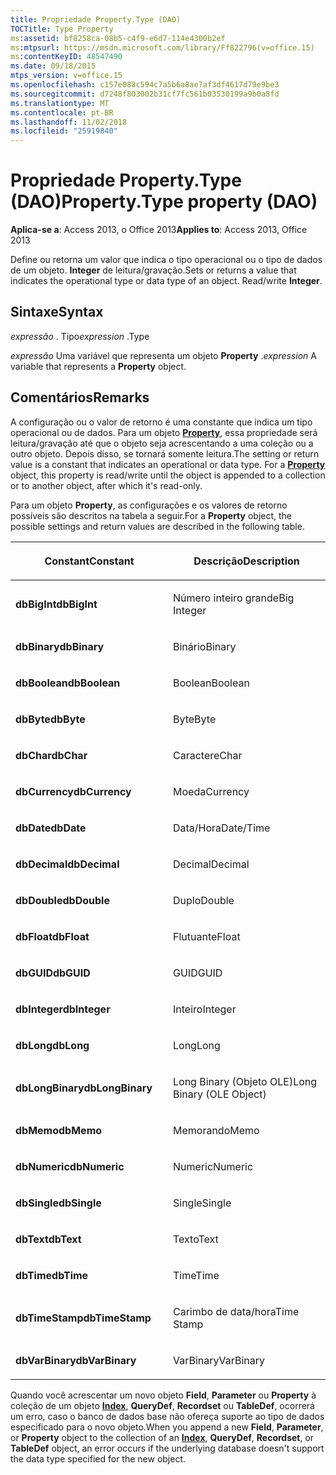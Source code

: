 ```yaml
---
title: Propriedade Property.Type (DAO)
TOCTitle: Type Property
ms:assetid: bf8258ca-08b5-c4f9-e6d7-114e4300b2ef
ms:mtpsurl: https://msdn.microsoft.com/library/Ff822796(v=office.15)
ms:contentKeyID: 48547490
ms.date: 09/18/2015
mtps_version: v=office.15
ms.openlocfilehash: c157e088c594c7a5b6a8ae7af3df4617d79e9be3
ms.sourcegitcommit: d7248f803002b31cf7fc561b03530199a9b0a8fd
ms.translationtype: MT
ms.contentlocale: pt-BR
ms.lasthandoff: 11/02/2018
ms.locfileid: "25919840"
---
```

# <a name="propertytype-property-dao"></a><span data-ttu-id="4a5c0-102">Propriedade Property.Type (DAO)</span><span class="sxs-lookup"><span data-stu-id="4a5c0-102">Property.Type property (DAO)</span></span>


<span data-ttu-id="4a5c0-103">**Aplica-se a**: Access 2013, o Office 2013</span><span class="sxs-lookup"><span data-stu-id="4a5c0-103">**Applies to**: Access 2013, Office 2013</span></span>

<span data-ttu-id="4a5c0-p101">Define ou retorna um valor que indica o tipo operacional ou o tipo de dados de um objeto. **Integer** de leitura/gravação.</span><span class="sxs-lookup"><span data-stu-id="4a5c0-p101">Sets or returns a value that indicates the operational type or data type of an object. Read/write **Integer**.</span></span>

## <a name="syntax"></a><span data-ttu-id="4a5c0-106">Sintaxe</span><span class="sxs-lookup"><span data-stu-id="4a5c0-106">Syntax</span></span>

<span data-ttu-id="4a5c0-107">*expressão* . Tipo</span><span class="sxs-lookup"><span data-stu-id="4a5c0-107">*expression* .Type</span></span>

<span data-ttu-id="4a5c0-108">*expressão* Uma variável que representa um objeto **Property** .</span><span class="sxs-lookup"><span data-stu-id="4a5c0-108">*expression* A variable that represents a **Property** object.</span></span>

## <a name="remarks"></a><span data-ttu-id="4a5c0-109">Comentários</span><span class="sxs-lookup"><span data-stu-id="4a5c0-109">Remarks</span></span>

<span data-ttu-id="4a5c0-p102">A configuração ou o valor de retorno é uma constante que indica um tipo operacional ou de dados. Para um objeto **[Property](property-object-dao.md)**, essa propriedade será leitura/gravação até que o objeto seja acrescentando a uma coleção ou a outro objeto. Depois disso, se tornará somente leitura.</span><span class="sxs-lookup"><span data-stu-id="4a5c0-p102">The setting or return value is a constant that indicates an operational or data type. For a **[Property](property-object-dao.md)** object, this property is read/write until the object is appended to a collection or to another object, after which it's read-only.</span></span>

<span data-ttu-id="4a5c0-112">Para um objeto **Property**, as configurações e os valores de retorno possíveis são descritos na tabela a seguir.</span><span class="sxs-lookup"><span data-stu-id="4a5c0-112">For a **Property** object, the possible settings and return values are described in the following table.</span></span>

<table>
<colgroup>
<col style="width: 50%" />
<col style="width: 50%" />
</colgroup>
<thead>
<tr class="header">
<th><p><span data-ttu-id="4a5c0-113">Constant</span><span class="sxs-lookup"><span data-stu-id="4a5c0-113">Constant</span></span></p></th>
<th><p><span data-ttu-id="4a5c0-114">Descrição</span><span class="sxs-lookup"><span data-stu-id="4a5c0-114">Description</span></span></p></th>
</tr>
</thead>
<tbody>
<tr class="odd">
<td><p><span data-ttu-id="4a5c0-115"><strong>dbBigInt</strong></span><span class="sxs-lookup"><span data-stu-id="4a5c0-115"><strong>dbBigInt</strong></span></span></p></td>
<td><p><span data-ttu-id="4a5c0-116">Número inteiro grande</span><span class="sxs-lookup"><span data-stu-id="4a5c0-116">Big Integer</span></span></p></td>
</tr>
<tr class="even">
<td><p><span data-ttu-id="4a5c0-117"><strong>dbBinary</strong></span><span class="sxs-lookup"><span data-stu-id="4a5c0-117"><strong>dbBinary</strong></span></span></p></td>
<td><p><span data-ttu-id="4a5c0-118">Binário</span><span class="sxs-lookup"><span data-stu-id="4a5c0-118">Binary</span></span></p></td>
</tr>
<tr class="odd">
<td><p><span data-ttu-id="4a5c0-119"><strong>dbBoolean</strong></span><span class="sxs-lookup"><span data-stu-id="4a5c0-119"><strong>dbBoolean</strong></span></span></p></td>
<td><p><span data-ttu-id="4a5c0-120">Boolean</span><span class="sxs-lookup"><span data-stu-id="4a5c0-120">Boolean</span></span></p></td>
</tr>
<tr class="even">
<td><p><span data-ttu-id="4a5c0-121"><strong>dbByte</strong></span><span class="sxs-lookup"><span data-stu-id="4a5c0-121"><strong>dbByte</strong></span></span></p></td>
<td><p><span data-ttu-id="4a5c0-122">Byte</span><span class="sxs-lookup"><span data-stu-id="4a5c0-122">Byte</span></span></p></td>
</tr>
<tr class="odd">
<td><p><span data-ttu-id="4a5c0-123"><strong>dbChar</strong></span><span class="sxs-lookup"><span data-stu-id="4a5c0-123"><strong>dbChar</strong></span></span></p></td>
<td><p><span data-ttu-id="4a5c0-124">Caractere</span><span class="sxs-lookup"><span data-stu-id="4a5c0-124">Char</span></span></p></td>
</tr>
<tr class="even">
<td><p><span data-ttu-id="4a5c0-125"><strong>dbCurrency</strong></span><span class="sxs-lookup"><span data-stu-id="4a5c0-125"><strong>dbCurrency</strong></span></span></p></td>
<td><p><span data-ttu-id="4a5c0-126">Moeda</span><span class="sxs-lookup"><span data-stu-id="4a5c0-126">Currency</span></span></p></td>
</tr>
<tr class="odd">
<td><p><span data-ttu-id="4a5c0-127"><strong>dbDate</strong></span><span class="sxs-lookup"><span data-stu-id="4a5c0-127"><strong>dbDate</strong></span></span></p></td>
<td><p><span data-ttu-id="4a5c0-128">Data/Hora</span><span class="sxs-lookup"><span data-stu-id="4a5c0-128">Date/Time</span></span></p></td>
</tr>
<tr class="even">
<td><p><span data-ttu-id="4a5c0-129"><strong>dbDecimal</strong></span><span class="sxs-lookup"><span data-stu-id="4a5c0-129"><strong>dbDecimal</strong></span></span></p></td>
<td><p><span data-ttu-id="4a5c0-130">Decimal</span><span class="sxs-lookup"><span data-stu-id="4a5c0-130">Decimal</span></span></p></td>
</tr>
<tr class="odd">
<td><p><span data-ttu-id="4a5c0-131"><strong>dbDouble</strong></span><span class="sxs-lookup"><span data-stu-id="4a5c0-131"><strong>dbDouble</strong></span></span></p></td>
<td><p><span data-ttu-id="4a5c0-132">Duplo</span><span class="sxs-lookup"><span data-stu-id="4a5c0-132">Double</span></span></p></td>
</tr>
<tr class="even">
<td><p><span data-ttu-id="4a5c0-133"><strong>dbFloat</strong></span><span class="sxs-lookup"><span data-stu-id="4a5c0-133"><strong>dbFloat</strong></span></span></p></td>
<td><p><span data-ttu-id="4a5c0-134">Flutuante</span><span class="sxs-lookup"><span data-stu-id="4a5c0-134">Float</span></span></p></td>
</tr>
<tr class="odd">
<td><p><span data-ttu-id="4a5c0-135"><strong>dbGUID</strong></span><span class="sxs-lookup"><span data-stu-id="4a5c0-135"><strong>dbGUID</strong></span></span></p></td>
<td><p><span data-ttu-id="4a5c0-136">GUID</span><span class="sxs-lookup"><span data-stu-id="4a5c0-136">GUID</span></span></p></td>
</tr>
<tr class="even">
<td><p><span data-ttu-id="4a5c0-137"><strong>dbInteger</strong></span><span class="sxs-lookup"><span data-stu-id="4a5c0-137"><strong>dbInteger</strong></span></span></p></td>
<td><p><span data-ttu-id="4a5c0-138">Inteiro</span><span class="sxs-lookup"><span data-stu-id="4a5c0-138">Integer</span></span></p></td>
</tr>
<tr class="odd">
<td><p><span data-ttu-id="4a5c0-139"><strong>dbLong</strong></span><span class="sxs-lookup"><span data-stu-id="4a5c0-139"><strong>dbLong</strong></span></span></p></td>
<td><p><span data-ttu-id="4a5c0-140">Long</span><span class="sxs-lookup"><span data-stu-id="4a5c0-140">Long</span></span></p></td>
</tr>
<tr class="even">
<td><p><span data-ttu-id="4a5c0-141"><strong>dbLongBinary</strong></span><span class="sxs-lookup"><span data-stu-id="4a5c0-141"><strong>dbLongBinary</strong></span></span></p></td>
<td><p><span data-ttu-id="4a5c0-142">Long Binary (Objeto OLE)</span><span class="sxs-lookup"><span data-stu-id="4a5c0-142">Long Binary (OLE Object)</span></span></p></td>
</tr>
<tr class="odd">
<td><p><span data-ttu-id="4a5c0-143"><strong>dbMemo</strong></span><span class="sxs-lookup"><span data-stu-id="4a5c0-143"><strong>dbMemo</strong></span></span></p></td>
<td><p><span data-ttu-id="4a5c0-144">Memorando</span><span class="sxs-lookup"><span data-stu-id="4a5c0-144">Memo</span></span></p></td>
</tr>
<tr class="even">
<td><p><span data-ttu-id="4a5c0-145"><strong>dbNumeric</strong></span><span class="sxs-lookup"><span data-stu-id="4a5c0-145"><strong>dbNumeric</strong></span></span></p></td>
<td><p><span data-ttu-id="4a5c0-146">Numeric</span><span class="sxs-lookup"><span data-stu-id="4a5c0-146">Numeric</span></span></p></td>
</tr>
<tr class="odd">
<td><p><span data-ttu-id="4a5c0-147"><strong>dbSingle</strong></span><span class="sxs-lookup"><span data-stu-id="4a5c0-147"><strong>dbSingle</strong></span></span></p></td>
<td><p><span data-ttu-id="4a5c0-148">Single</span><span class="sxs-lookup"><span data-stu-id="4a5c0-148">Single</span></span></p></td>
</tr>
<tr class="even">
<td><p><span data-ttu-id="4a5c0-149"><strong>dbText</strong></span><span class="sxs-lookup"><span data-stu-id="4a5c0-149"><strong>dbText</strong></span></span></p></td>
<td><p><span data-ttu-id="4a5c0-150">Texto</span><span class="sxs-lookup"><span data-stu-id="4a5c0-150">Text</span></span></p></td>
</tr>
<tr class="odd">
<td><p><span data-ttu-id="4a5c0-151"><strong>dbTime</strong></span><span class="sxs-lookup"><span data-stu-id="4a5c0-151"><strong>dbTime</strong></span></span></p></td>
<td><p><span data-ttu-id="4a5c0-152">Time</span><span class="sxs-lookup"><span data-stu-id="4a5c0-152">Time</span></span></p></td>
</tr>
<tr class="even">
<td><p><span data-ttu-id="4a5c0-153"><strong>dbTimeStamp</strong></span><span class="sxs-lookup"><span data-stu-id="4a5c0-153"><strong>dbTimeStamp</strong></span></span></p></td>
<td><p><span data-ttu-id="4a5c0-154">Carimbo de data/hora</span><span class="sxs-lookup"><span data-stu-id="4a5c0-154">Time Stamp</span></span></p></td>
</tr>
<tr class="odd">
<td><p><span data-ttu-id="4a5c0-155"><strong>dbVarBinary</strong></span><span class="sxs-lookup"><span data-stu-id="4a5c0-155"><strong>dbVarBinary</strong></span></span></p></td>
<td><p><span data-ttu-id="4a5c0-156">VarBinary</span><span class="sxs-lookup"><span data-stu-id="4a5c0-156">VarBinary</span></span></p></td>
</tr>
</tbody>
</table>


<span data-ttu-id="4a5c0-157">Quando você acrescentar um novo objeto **Field**, **Parameter** ou **Property** à coleção de um objeto **[Index](index-object-dao.md)**, **QueryDef**, **Recordset** ou **TableDef**, ocorrerá um erro, caso o banco de dados base não ofereça suporte ao tipo de dados especificado para o novo objeto.</span><span class="sxs-lookup"><span data-stu-id="4a5c0-157">When you append a new **Field**, **Parameter**, or **Property** object to the collection of an **[Index](index-object-dao.md)**, **QueryDef**, **Recordset**, or **TableDef** object, an error occurs if the underlying database doesn't support the data type specified for the new object.</span></span>

